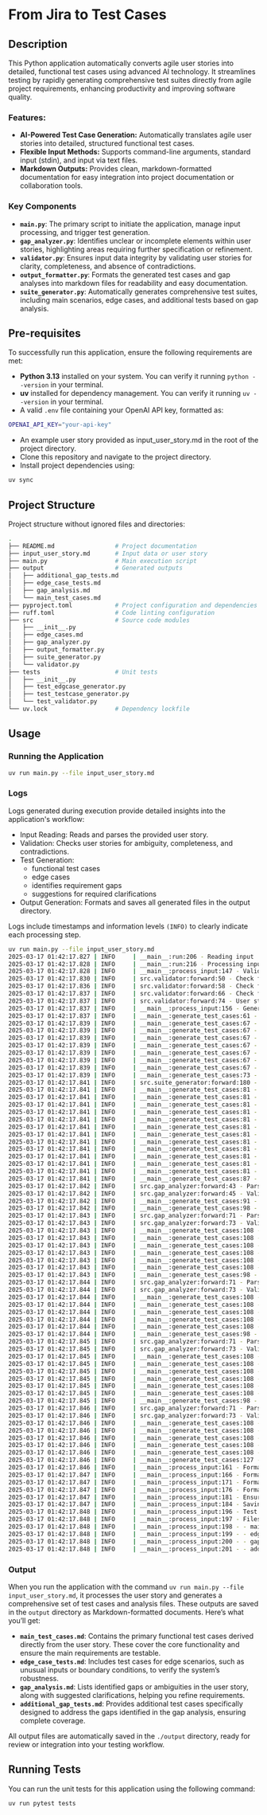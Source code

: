 # From Jira to Test Cases

## Description

This Python application automatically converts agile user stories into detailed, functional test cases using advanced AI technology. It streamlines testing by rapidly generating comprehensive test suites directly from agile project requirements, enhancing productivity and improving software quality.

### Features:
- **AI-Powered Test Case Generation:** Automatically translates agile user stories into detailed, structured functional test cases.
- **Flexible Input Methods:** Supports command-line arguments, standard input (stdin), and input via text files.
- **Markdown Outputs:** Provides clean, markdown-formatted documentation for easy integration into project documentation or collaboration tools.

### Key Components

- **`main.py`**: The primary script to initiate the application, manage input processing, and trigger test generation.
- **`gap_analyzer.py`**: Identifies unclear or incomplete elements within user stories, highlighting areas requiring further specification or refinement.
- **`validator.py`**: Ensures input data integrity by validating user stories for clarity, completeness, and absence of contradictions.
- **`output_formatter.py`**: Formats the generated test cases and gap analyses into markdown files for readability and easy documentation.
- **`suite_generator.py`**: Automatically generates comprehensive test suites, including main scenarios, edge cases, and additional tests based on gap analysis.

## Pre-requisites

To successfully run this application, ensure the following requirements are met:

- **Python 3.13** installed on your system. You can verify it running `python --version` in your terminal.
- **uv** installed for dependency management. You can verify it running `uv --version` in your terminal.
- A valid `.env` file containing your OpenAI API key, formatted as:
  
```bash
OPENAI_API_KEY="your-api-key"
```

- An example user story provided as input_user_story.md in the root of the project directory.
- Clone this repository and navigate to the project directory.
- Install project dependencies using:

```bash
uv sync
```

## Project Structure

Project structure without ignored files and directories:

```bash
.
├── README.md                 # Project documentation
├── input_user_story.md       # Input data or user story
├── main.py                   # Main execution script
├── output                    # Generated outputs
│   ├── additional_gap_tests.md
│   ├── edge_case_tests.md
│   ├── gap_analysis.md
│   └── main_test_cases.md
├── pyproject.toml            # Project configuration and dependencies
├── ruff.toml                 # Code linting configuration
├── src                       # Source code modules
│   ├── __init__.py
│   ├── edge_cases.md
│   ├── gap_analyzer.py
│   ├── output_formatter.py
│   ├── suite_generator.py
│   └── validator.py
├── tests                     # Unit tests
│   ├── __init__.py
│   ├── test_edgcase_generator.py
│   ├── test_testcase_generator.py
│   └── test_validator.py
└── uv.lock                   # Dependency lockfile
``` 

## Usage

### Running the Application

```bash
uv run main.py --file input_user_story.md
```

### Logs

Logs generated during execution provide detailed insights into the application's workflow:

- Input Reading: Reads and parses the provided user story.
- Validation: Checks user stories for ambiguity, completeness, and contradictions.
- Test Generation: 
  - functional test cases 
  - edge cases 
  - identifies requirement gaps 
  - suggestions for required clarifications
- Output Generation: Formats and saves all generated files in the output directory.

Logs include timestamps and information levels `(INFO)` to clearly indicate each processing step.

```bash
uv run main.py --file input_user_story.md
2025-03-17 01:42:17.827 | INFO     | __main__:run:206 - Reading input
2025-03-17 01:42:17.828 | INFO     | __main__:run:216 - Processing input and generating test cases
2025-03-17 01:42:17.828 | INFO     | __main__:process_input:147 - Validating input data
2025-03-17 01:42:17.830 | INFO     | src.validator:forward:50 - Check for ambiguity
2025-03-17 01:42:17.836 | INFO     | src.validator:forward:58 - Check for completeness
2025-03-17 01:42:17.837 | INFO     | src.validator:forward:66 - Check for contradictions
2025-03-17 01:42:17.837 | INFO     | src.validator:forward:74 - User story is valid
2025-03-17 01:42:17.837 | INFO     | __main__:process_input:156 - Generating test suite components
2025-03-17 01:42:17.837 | INFO     | __main__:generate_test_cases:61 - Generating functional test cases
2025-03-17 01:42:17.839 | INFO     | __main__:generate_test_cases:67 - Ensure test case is unique
2025-03-17 01:42:17.839 | INFO     | __main__:generate_test_cases:67 - Ensure test case is unique
2025-03-17 01:42:17.839 | INFO     | __main__:generate_test_cases:67 - Ensure test case is unique
2025-03-17 01:42:17.839 | INFO     | __main__:generate_test_cases:67 - Ensure test case is unique
2025-03-17 01:42:17.839 | INFO     | __main__:generate_test_cases:67 - Ensure test case is unique
2025-03-17 01:42:17.839 | INFO     | __main__:generate_test_cases:67 - Ensure test case is unique
2025-03-17 01:42:17.839 | INFO     | __main__:generate_test_cases:67 - Ensure test case is unique
2025-03-17 01:42:17.839 | INFO     | __main__:generate_test_cases:73 - Generating edge cases
2025-03-17 01:42:17.841 | INFO     | src.suite_generator:forward:180 - Generated and added 5 edge cases
2025-03-17 01:42:17.841 | INFO     | __main__:generate_test_cases:81 - Ensure test case is unique
2025-03-17 01:42:17.841 | INFO     | __main__:generate_test_cases:81 - Ensure test case is unique
2025-03-17 01:42:17.841 | INFO     | __main__:generate_test_cases:81 - Ensure test case is unique
2025-03-17 01:42:17.841 | INFO     | __main__:generate_test_cases:81 - Ensure test case is unique
2025-03-17 01:42:17.841 | INFO     | __main__:generate_test_cases:81 - Ensure test case is unique
2025-03-17 01:42:17.841 | INFO     | __main__:generate_test_cases:81 - Ensure test case is unique
2025-03-17 01:42:17.841 | INFO     | __main__:generate_test_cases:81 - Ensure test case is unique
2025-03-17 01:42:17.841 | INFO     | __main__:generate_test_cases:81 - Ensure test case is unique
2025-03-17 01:42:17.841 | INFO     | __main__:generate_test_cases:81 - Ensure test case is unique
2025-03-17 01:42:17.841 | INFO     | __main__:generate_test_cases:81 - Ensure test case is unique
2025-03-17 01:42:17.841 | INFO     | __main__:generate_test_cases:81 - Ensure test case is unique
2025-03-17 01:42:17.841 | INFO     | __main__:generate_test_cases:81 - Ensure test case is unique
2025-03-17 01:42:17.841 | INFO     | __main__:generate_test_cases:87 - Starting requirement gap analysis
2025-03-17 01:42:17.842 | INFO     | src.gap_analyzer:forward:43 - Parse JSON into a list of dictionaries
2025-03-17 01:42:17.842 | INFO     | src.gap_analyzer:forward:45 - Validate each gap against the Pydantic model
2025-03-17 01:42:17.842 | INFO     | __main__:generate_test_cases:91 - Generating additional test cases for gaps
2025-03-17 01:42:17.842 | INFO     | __main__:generate_test_cases:98 - Generating test cases for gap: Unclear handling of users in multiple groups.
2025-03-17 01:42:17.843 | INFO     | src.gap_analyzer:forward:71 - Parse JSON into a list of dictionaries
2025-03-17 01:42:17.843 | INFO     | src.gap_analyzer:forward:73 - Validate each test case against the Pydantic model
2025-03-17 01:42:17.843 | INFO     | __main__:generate_test_cases:108 - Ensure test case is unique
2025-03-17 01:42:17.843 | INFO     | __main__:generate_test_cases:108 - Ensure test case is unique
2025-03-17 01:42:17.843 | INFO     | __main__:generate_test_cases:108 - Ensure test case is unique
2025-03-17 01:42:17.843 | INFO     | __main__:generate_test_cases:108 - Ensure test case is unique
2025-03-17 01:42:17.843 | INFO     | __main__:generate_test_cases:108 - Ensure test case is unique
2025-03-17 01:42:17.843 | INFO     | __main__:generate_test_cases:108 - Ensure test case is unique
2025-03-17 01:42:17.843 | INFO     | __main__:generate_test_cases:98 - Generating test cases for gap: Lack of detail on reactivation of users.
2025-03-17 01:42:17.844 | INFO     | src.gap_analyzer:forward:71 - Parse JSON into a list of dictionaries
2025-03-17 01:42:17.844 | INFO     | src.gap_analyzer:forward:73 - Validate each test case against the Pydantic model
2025-03-17 01:42:17.844 | INFO     | __main__:generate_test_cases:108 - Ensure test case is unique
2025-03-17 01:42:17.844 | INFO     | __main__:generate_test_cases:108 - Ensure test case is unique
2025-03-17 01:42:17.844 | INFO     | __main__:generate_test_cases:108 - Ensure test case is unique
2025-03-17 01:42:17.844 | INFO     | __main__:generate_test_cases:108 - Ensure test case is unique
2025-03-17 01:42:17.844 | INFO     | __main__:generate_test_cases:108 - Ensure test case is unique
2025-03-17 01:42:17.844 | INFO     | __main__:generate_test_cases:98 - Generating test cases for gap: Ambiguity in user experience for token management.
2025-03-17 01:42:17.845 | INFO     | src.gap_analyzer:forward:71 - Parse JSON into a list of dictionaries
2025-03-17 01:42:17.845 | INFO     | src.gap_analyzer:forward:73 - Validate each test case against the Pydantic model
2025-03-17 01:42:17.845 | INFO     | __main__:generate_test_cases:108 - Ensure test case is unique
2025-03-17 01:42:17.845 | INFO     | __main__:generate_test_cases:108 - Ensure test case is unique
2025-03-17 01:42:17.845 | INFO     | __main__:generate_test_cases:108 - Ensure test case is unique
2025-03-17 01:42:17.845 | INFO     | __main__:generate_test_cases:108 - Ensure test case is unique
2025-03-17 01:42:17.845 | INFO     | __main__:generate_test_cases:108 - Ensure test case is unique
2025-03-17 01:42:17.845 | INFO     | __main__:generate_test_cases:108 - Ensure test case is unique
2025-03-17 01:42:17.845 | INFO     | __main__:generate_test_cases:98 - Generating test cases for gap: No mention of error handling or notifications.
2025-03-17 01:42:17.846 | INFO     | src.gap_analyzer:forward:71 - Parse JSON into a list of dictionaries
2025-03-17 01:42:17.846 | INFO     | src.gap_analyzer:forward:73 - Validate each test case against the Pydantic model
2025-03-17 01:42:17.846 | INFO     | __main__:generate_test_cases:108 - Ensure test case is unique
2025-03-17 01:42:17.846 | INFO     | __main__:generate_test_cases:108 - Ensure test case is unique
2025-03-17 01:42:17.846 | INFO     | __main__:generate_test_cases:108 - Ensure test case is unique
2025-03-17 01:42:17.846 | INFO     | __main__:generate_test_cases:108 - Ensure test case is unique
2025-03-17 01:42:17.846 | INFO     | __main__:generate_test_cases:108 - Ensure test case is unique
2025-03-17 01:42:17.846 | INFO     | __main__:generate_test_cases:127 - Assigning unique IDs to test cases
2025-03-17 01:42:17.846 | INFO     | __main__:process_input:161 - Format test cases to markdown
2025-03-17 01:42:17.847 | INFO     | __main__:process_input:166 - Format edge case tests to markdown
2025-03-17 01:42:17.847 | INFO     | __main__:process_input:171 - Format additional test cases to markdown
2025-03-17 01:42:17.847 | INFO     | __main__:process_input:176 - Format gap analysis to markdown
2025-03-17 01:42:17.847 | INFO     | __main__:process_input:181 - Ensure output directory exists
2025-03-17 01:42:17.847 | INFO     | __main__:process_input:184 - Saving output files
2025-03-17 01:42:17.848 | INFO     | __main__:process_input:196 - Test cases and analysis generated successfully.
2025-03-17 01:42:17.848 | INFO     | __main__:process_input:197 - Files saved in ./output directory:
2025-03-17 01:42:17.848 | INFO     | __main__:process_input:198 - - main_test_cases.md
2025-03-17 01:42:17.848 | INFO     | __main__:process_input:199 - - edge_case_tests.md
2025-03-17 01:42:17.848 | INFO     | __main__:process_input:200 - - gap_analysis.md
2025-03-17 01:42:17.848 | INFO     | __main__:process_input:201 - - additional_gap_tests.md
```

### Output

When you run the application with the command 
`uv run main.py --file input_user_story.md`, it processes the user story and 
generates a comprehensive set of test cases and analysis files. These outputs 
are saved in the `output` directory as Markdown-formatted documents. Here’s 
what you’ll get:

- **`main_test_cases.md`**: Contains the primary functional test cases derived directly from the user story. These cover the core functionality and ensure the main requirements are testable.
- **`edge_case_tests.md`**: Includes test cases for edge scenarios, such as unusual inputs or boundary conditions, to verify the system’s robustness.
- **`gap_analysis.md`**: Lists identified gaps or ambiguities in the user story, along with suggested clarifications, helping you refine requirements.
- **`additional_gap_tests.md`**: Provides additional test cases specifically designed to address the gaps identified in the gap analysis, ensuring complete coverage.

All output files are automatically saved in the `./output` directory, ready for 
review or integration into your testing workflow.


## Running Tests

You can run the unit tests for this application using the following command:

```bash
uv run pytest tests
```